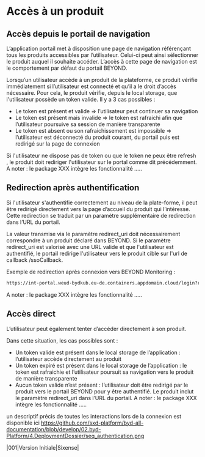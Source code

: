 # Accès à un produit

## Accès depuis le portail de navigation

L’application portail met à disposition une page de navigation référençant tous les produits accessibles par l’utilisateur. Celui-ci peut ainsi sélectionner le produit auquel il souhaite accéder.
L’accès à cette page de navigation est le comportement par défaut du portail BEYOND.

Lorsqu’un utilisateur accède à un produit de la plateforme, ce produit vérifie immédiatement si l’utilisateur est connecté et qu’il a le droit d’accès nécessaire.
Pour cela, le produit vérifie, depuis le local storage, que l'utilisateur possède un token valide.
Il y a 3 cas possibles :

- Le token est présent et valide => l’utilisateur peut continuer sa navigation
- Le token est présent mais invalide => le token est rafraichi afin que l’utilisateur poursuive sa session de manière transparente 
- Le token est absent ou son rafraichissement est impossible => l’utilisateur est déconnecté du produit courant, du portail puis est redirigé sur la page de connexion

Si l'utilisateur ne dispose pas de token ou que le token ne peux être refresh , le produit doit rediriger l'utilisateur sur le portal comme dit précédemment.
A noter : le package XXX intègre les fonctionnalité …..

## Redirection après authentification

Si l'utilisateur s'authentifie correctement au niveau de la plate-forme, il peut être redirigé directement vers la page d’accueil du produit qui l’intéresse. Cette redirection se traduit par un paramètre supplémentaire de redirection dans l’URL du portail.

La valeur transmise via le paramètre redirect_uri doit nécessairement correspondre à un produit déclaré dans BEYOND.
Si le paramètre redirect_uri est valorisé avec une URL valide et que l'utilisateur est authentifié, le portail redirige l'utilisateur vers le produit cible sur l'url de callback /ssoCallback.

Exemple de redirection après connexion vers BEYOND Monitoring :

```html
https://int-portal.weud-bydkub.eu-de.containers.appdomain.cloud/login?redirect_uri=https:%2F%2Fqa-beyond-monitoring.sixense-group.com%2Flogin
```

A noter : le package XXX intègre les fonctionnalité …..

## Accès direct

L’utilisateur peut également tenter d’accéder directement à son produit.

Dans cette situation, les cas possibles sont :

- Un token valide est présent dans le local storage de l’application : l’utilisateur accède directement au produit
- Un token expiré est présent dans le local storage de l’application : le token est rafraichie et l’utilisateur poursuit sa navigation vers le produit de manière transparente
- Aucun token valide n’est présent : l’utilisateur doit être redirigé par le produit vers le portail BEYOND pour y être authentifié. Le produit inclut le paramètre redirect_uri dans l’URL du portail.
A noter : le package XXX intègre les fonctionnalité …..

un descriptif précis de toutes les interactions lors de la connexion est disponible ici <https://github.com/sxd-platform/byd-all-documentation/blob/develop/02.byd-Platform/4.DeploymentDossier/seq_authentication.png>

|001|Version Initiale|Sixense|
